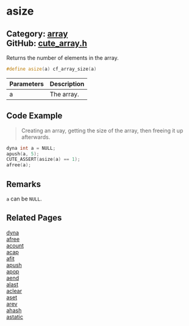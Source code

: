 # asize

Category: [array](https://github.com/RandyGaul/cute_framework/blob/master/docs/api_reference?id=array)  
GitHub: [cute_array.h](https://github.com/RandyGaul/cute_framework/blob/master/include/cute_array.h)  
---

Returns the number of elements in the array.

```cpp
#define asize(a) cf_array_size(a)
```

Parameters | Description
--- | ---
a | The array.

## Code Example

> Creating an array, getting the size of the array, then freeing it up afterwards.

```cpp
dyna int a = NULL;
apush(a, 5);
CUTE_ASSERT(asize(a) == 1);
afree(a);
```

## Remarks

`a` can be `NULL`.

## Related Pages

[dyna](https://github.com/RandyGaul/cute_framework/blob/master/docs/array/dyna.md)  
[afree](https://github.com/RandyGaul/cute_framework/blob/master/docs/array/afree.md)  
[acount](https://github.com/RandyGaul/cute_framework/blob/master/docs/array/acount.md)  
[acap](https://github.com/RandyGaul/cute_framework/blob/master/docs/array/acap.md)  
[afit](https://github.com/RandyGaul/cute_framework/blob/master/docs/array/afit.md)  
[apush](https://github.com/RandyGaul/cute_framework/blob/master/docs/array/apush.md)  
[apop](https://github.com/RandyGaul/cute_framework/blob/master/docs/array/apop.md)  
[aend](https://github.com/RandyGaul/cute_framework/blob/master/docs/array/aend.md)  
[alast](https://github.com/RandyGaul/cute_framework/blob/master/docs/array/alast.md)  
[aclear](https://github.com/RandyGaul/cute_framework/blob/master/docs/array/aclear.md)  
[aset](https://github.com/RandyGaul/cute_framework/blob/master/docs/array/aset.md)  
[arev](https://github.com/RandyGaul/cute_framework/blob/master/docs/array/arev.md)  
[ahash](https://github.com/RandyGaul/cute_framework/blob/master/docs/array/ahash.md)  
[astatic](https://github.com/RandyGaul/cute_framework/blob/master/docs/array/astatic.md)  

